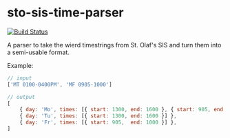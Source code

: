# sto-sis-time-parser

[![Build Status](https://travis-ci.org/hawkrives/sto-sis-time-parser.svg?branch=master)](https://travis-ci.org/hawkrives/sto-sis-time-parser)

A parser to take the wierd timestrings from St. Olaf's SIS and turn them into a semi-usable format.

Example:

```js
// input
['MT 0100-0400PM', 'MF 0905-1000']

// output
[
	{ day: 'Mo', times: [{ start: 1300, end: 1600 }, { start: 905, end: 1000 }] },
	{ day: 'Tu', times: [{ start: 1300, end: 1600 }] },
	{ day: 'Fr', times: [{ start: 905,  end: 1000 }] },
]
```
